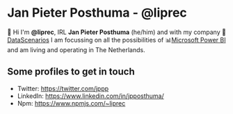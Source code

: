 # Jan Pieter Posthuma - @liprec

👋 Hi I'm **@liprec**, IRL **Jan Pieter Posthuma** (he/him) and with my company 🏢[DataScenarios](https://datascenarios.nl) I am focussing on all the possibilities of 📊[Microsoft Power BI](https://powerbi.com) and am living and operating in The Netherlands.


## Some profiles to get in touch

- Twitter: https://twitter.com/jppp
- LinkedIn: https://www.linkedin.com/in/jpposthuma/
- Npm: https://www.npmjs.com/~liprec
